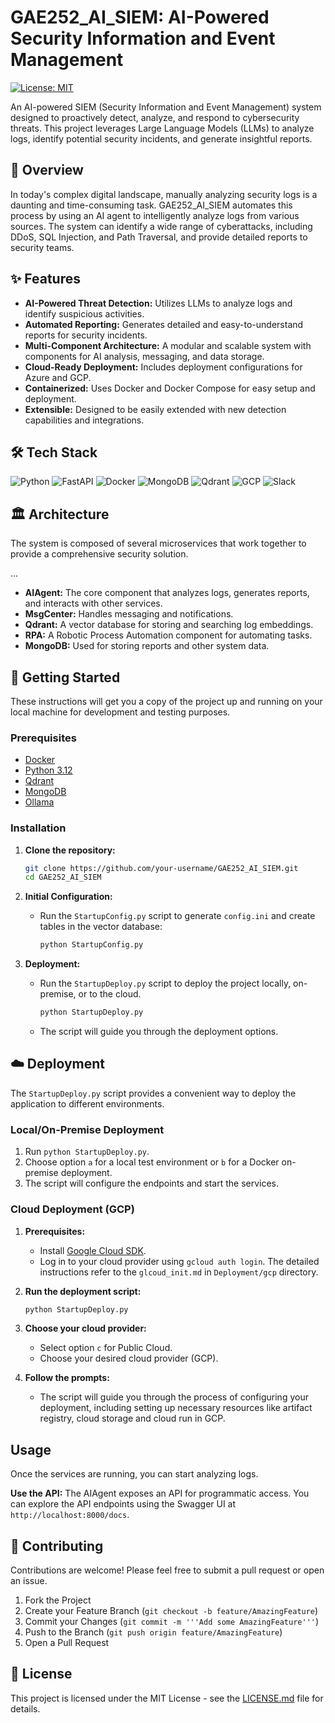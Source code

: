 # GAE252_AI_SIEM: AI-Powered Security Information and Event Management

[![License: MIT](https://img.shields.io/badge/License-MIT-yellow.svg)](https://opensource.org/licenses/MIT)

An AI-powered SIEM (Security Information and Event Management) system designed to proactively detect, analyze, and respond to cybersecurity threats. This project leverages Large Language Models (LLMs) to analyze logs, identify potential security incidents, and generate insightful reports.

## 🚀 Overview

In today's complex digital landscape, manually analyzing security logs is a daunting and time-consuming task. GAE252_AI_SIEM automates this process by using an AI agent to intelligently analyze logs from various sources. The system can identify a wide range of cyberattacks, including DDoS, SQL Injection, and Path Traversal, and provide detailed reports to security teams.

## ✨ Features

*   **AI-Powered Threat Detection:** Utilizes LLMs to analyze logs and identify suspicious activities.
*   **Automated Reporting:** Generates detailed and easy-to-understand reports for security incidents.
*   **Multi-Component Architecture:** A modular and scalable system with components for AI analysis, messaging, and data storage.
*   **Cloud-Ready Deployment:** Includes deployment configurations for Azure and GCP.
*   **Containerized:** Uses Docker and Docker Compose for easy setup and deployment.
*   **Extensible:** Designed to be easily extended with new detection capabilities and integrations.

## 🛠️ Tech Stack

![Python](https://img.shields.io/badge/python-3670A0?style=for-the-badge&logo=python&logoColor=ffdd54)
![FastAPI](https://img.shields.io/badge/FastAPI-005571?style=for-the-badge&logo=fastapi)
![Docker](https://img.shields.io/badge/docker-%230db7ed.svg?style=for-the-badge&logo=docker&logoColor=white)
![MongoDB](https://img.shields.io/badge/MongoDB-%234ea94b.svg?style=for-the-badge&logo=mongodb&logoColor=white)
![Qdrant](https://img.shields.io/badge/qdrant-%23E62F2B.svg?style=for-the-badge&logo=qdrant&logoColor=white)
![GCP](https://img.shields.io/badge/GCP-%234285F4.svg?style=for-the-badge&logo=google-cloud&logoColor=white)
![Slack](https://img.shields.io/badge/Slack-4A154B?style=for-the-badge&logo=slack&logoColor=white)

## 🏛️ Architecture

The system is composed of several microservices that work together to provide a comprehensive security solution.

...

*   **AIAgent:** The core component that analyzes logs, generates reports, and interacts with other services.
*   **MsgCenter:** Handles messaging and notifications.
*   **Qdrant:** A vector database for storing and searching log embeddings.
*   **RPA:** A Robotic Process Automation component for automating tasks.
*   **MongoDB:** Used for storing reports and other system data.

## 🏁 Getting Started

These instructions will get you a copy of the project up and running on your local machine for development and testing purposes.

### Prerequisites

*   [Docker](https://docs.docker.com/get-docker/)
*   [Python 3.12](https://www.python.org/downloads/)
*   [Qdrant](https://qdrant.tech/documentation/quickstart/)
*   [MongoDB](https://www.mongodb.com/docs/manual/tutorial/install-mongodb-community-with-docker/)
*   [Ollama](https://ollama.com/)

### Installation

1.  **Clone the repository:**
    ```bash
    git clone https://github.com/your-username/GAE252_AI_SIEM.git
    cd GAE252_AI_SIEM
    ```

2.  **Initial Configuration:**
    *   Run the `StartupConfig.py` script to generate `config.ini` and create tables in the vector database:
        ```bash
        python StartupConfig.py
        ```

3.  **Deployment:**
    *   Run the `StartupDeploy.py` script to deploy the project locally, on-premise, or to the cloud.
        ```bash
        python StartupDeploy.py
        ```
    *   The script will guide you through the deployment options.

## ☁️ Deployment

The `StartupDeploy.py` script provides a convenient way to deploy the application to different environments.

### Local/On-Premise Deployment

1.  Run `python StartupDeploy.py`.
2.  Choose option `a` for a local test environment or `b` for a Docker on-premise deployment.
3.  The script will configure the endpoints and start the services.

### Cloud Deployment (GCP)

1.  **Prerequisites:**
    *   Install [Google Cloud SDK](https://cloud.google.com/sdk/docs/install).
    *   Log in to your cloud provider using `gcloud auth login`. The detailed instructions refer to the `glcoud_init.md` in `Deployment/gcp` directory.

2.  **Run the deployment script:**
    ```bash
    python StartupDeploy.py
    ```

3.  **Choose your cloud provider:**
    *   Select option `c` for Public Cloud.
    *   Choose your desired cloud provider (GCP).

4.  **Follow the prompts:**
    *   The script will guide you through the process of configuring your deployment, including setting up necessary resources like artifact registry, cloud storage and cloud run in GCP.

## Usage

Once the services are running, you can start analyzing logs.

**Use the API:** The AIAgent exposes an API for programmatic access. You can explore the API endpoints using the Swagger UI at `http://localhost:8000/docs`.

## 🤝 Contributing

Contributions are welcome! Please feel free to submit a pull request or open an issue.

1.  Fork the Project
2.  Create your Feature Branch (`git checkout -b feature/AmazingFeature`)
3.  Commit your Changes (`git commit -m '''Add some AmazingFeature'''`)
4.  Push to the Branch (`git push origin feature/AmazingFeature`)
5.  Open a Pull Request

## 📄 License

This project is licensed under the MIT License - see the [LICENSE.md](LICENSE.md) file for details.

